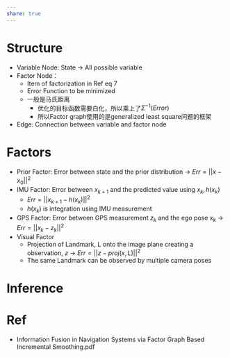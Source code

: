 ```yaml
---
share: true
---
```

# Structure
- Variable Node: State → All possible variable
- Factor Node：
	- Item of factorization in Ref eq 7
	- Error Function to be minimized
	- 一般是马氏距离
		- 优化的目标函数需要白化，所以乘上了$\Sigma^{-1}(Error)$
		- 所以Factor graph使用的是generalized least square问题的框架
- Edge: Connection between variable and factor node
	
# Factors
- Prior Factor: Error between state and the prior distribution → $Err = ||x - x_0||^2$
- IMU Factor: Error between $x_{k+1}$ and the predicted value using $x_k, h(x_k)$
	- $Err = ||x_{k+1} - h(x_k)||^2$
	- $h(x_k)$ is integration using IMU measurement
- GPS Factor: Error between GPS measurement $z_k$ and the ego pose $x_k$ → $Err = ||x_k - z_k||^2$
- Visual Factor
	- Projection of Landmark, L onto the image plane creating a observation, $z$ → $Err = ||z - proj(x, L)||^2$
	- The same Landmark can be observed by multiple camera poses
	
# Inference

# Ref
- Information Fusion in Navigation Systems via Factor Graph Based Incremental Smoothing.pdf